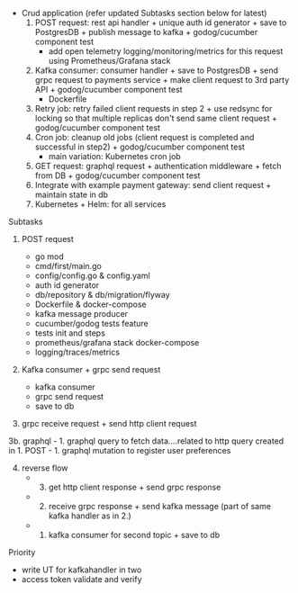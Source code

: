 - Crud application (refer updated Subtasks section below for latest)
  1. POST request: rest api handler + unique auth id generator + save to PostgresDB + publish message to kafka + godog/cucumber component test
       - add open telemetry logging/monitoring/metrics for this request using Prometheus/Grafana stack
  2. Kafka consumer: consumer handler + save to PostgresDB + send grpc request to payments service + make client request to 3rd party API + godog/cucumber component test
       - Dockerfile
  3. Retry job: retry failed client requests in step 2 + use redsync for locking so that multiple replicas don't send same client request + godog/cucumber component test
  4. Cron job: cleanup old jobs (client request is completed and successful in step2) + godog/cucumber component test
       - main variation: Kubernetes cron job
  5. GET request: graphql request + authentication middleware + fetch from DB + godog/cucumber component test
  6. Integrate with example payment gateway: send client request + maintain state in db
  7. Kubernetes + Helm: for all services



Subtasks

1. POST request
     - go mod
     - cmd/first/main.go
     - config/config.go & config.yaml
     - auth id generator
     - db/repository & db/migration/flyway
     - Dockerfile & docker-compose
     - kafka message producer
     - cucumber/godog tests feature
     - tests init and steps
     - prometheus/grafana stack docker-compose
     - logging/traces/metrics

2. Kafka consumer + grpc send request
     - kafka consumer
     - grpc send request
     - save to db

3. grpc receive request + send http client request

3b.  graphql
     - 1. graphql query to fetch data....related to http query created in 1. POST
     - 1. graphql mutation to register user preferences
     

4. reverse flow
     - 3. get http client response + send grpc response
     - 2. receive grpc response + send kafka message (part of same kafka handler as in 2.)
     - 1. kafka consumer for second topic + save to db


Priority
- write UT for kafkahandler in two
- access token validate and verify
